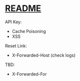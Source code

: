 [README](README)
===

API Key:

- Cache Poisoning
- XSS

Reset Link:

- X-Forwarded-Host (check logs)

TBD:

- X-Forwarded-For
